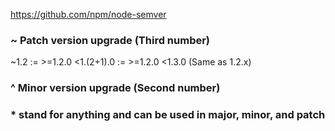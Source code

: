 https://github.com/npm/node-semver
###  ~ Patch version upgrade (Third number)
~1.2 := >=1.2.0 <1.(2+1).0 := >=1.2.0 <1.3.0 (Same as 1.2.x)

###  ^ Minor version upgrade (Second number)

### * stand for anything and can be used in major, minor, and patch